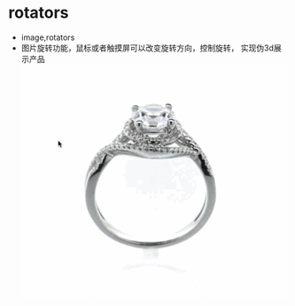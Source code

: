 # rotators
* image,rotators
* 图片旋转功能，鼠标或者触摸屏可以改变旋转方向，控制旋转， 实现伪3d展示产品
![image](https://github.com/hong1002/rotators/blob/master/show.gif)
